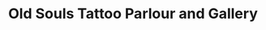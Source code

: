 ---
title: "Old Souls Tattoo Parlour and Gallery"
url: /kansas-city/old-souls-tattoo-parlour-and-gallery/
shop: tattoo
---
